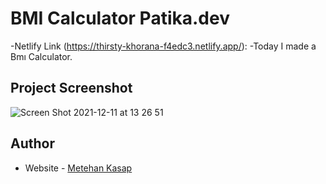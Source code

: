 
# BMI Calculator Patika.dev
-Netlify Link (https://thirsty-khorana-f4edc3.netlify.app/): 
-Today I made a Bmı Calculator. 

## Project Screenshot
![Screen Shot 2021-12-11 at 13 26 51](https://user-images.githubusercontent.com/65956060/145673466-42ca2631-26ef-46fe-b06d-2923d59b59a8.png)

## Author
- Website - [Metehan Kasap](https://metehannkasap.web.app)



